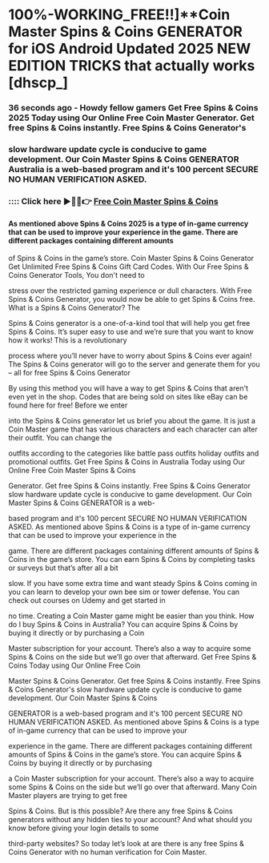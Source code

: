# 100%-WORKING_FREE!!]**Coin Master Spins & Coins GENERATOR for iOS Android Updated 2025 NEW EDITION TRICKS that actually works [dhscp_]

### 36 seconds ago - Howdy fellow gamers Get Free Spins & Coins 2025 Today using Our Online Free Coin Master Generator. Get free Spins & Coins instantly. Free Spins & Coins Generator's 

### slow hardware update cycle is conducive to game development. Our Coin Master Spins & Coins GENERATOR Australia is a web-based program and it's 100 percent SECURE NO HUMAN VERIFICATION ASKED.



### :::: Click here ►🔴✅👉 <a href="https://lookerstudio.google.com/reporting/a4c17ded-b72c-4d72-8d7a-05a89f5b6936">Free Coin Master Spins & Coins</a>



#### As mentioned above Spins & Coins 2025 is a type of in-game currency that can be used to improve your experience in the game. There are different packages containing different amounts 

of Spins & Coins in the game’s store. Coin Master Spins & Coins Generator Get Unlimited Free Spins & Coins Gift Card Codes. With Our Free Spins & Coins Generator Tools, You don't need to 

stress over the restricted gaming experience or dull characters. With Free Spins & Coins Generator, you would now be able to get Spins & Coins free. What is a Spins & Coins Generator? The 

Spins & Coins generator is a one-of-a-kind tool that will help you get free Spins & Coins. It’s super easy to use and we’re sure that you want to know how it works! This is a revolutionary 

process where you’ll never have to worry about Spins & Coins ever again! The Spins & Coins generator will go to the server and generate them for you – all for free Spins & Coins Generator 

By using this method you will have a way to get Spins & Coins that aren't even yet in the shop. Codes that are being sold on sites like eBay can be found here for free! Before we enter 

into the Spins & Coins generator let us brief you about the game. It is just a Coin Master game that has various characters and each character can alter their outfit. You can change the 

outfits according to the categories like battle pass outfits holiday outfits and promotional outfits. Get Free Spins & Coins in Australia Today using Our Online Free Coin Master Spins & Coins 

Generator. Get free Spins & Coins instantly. Free Spins & Coins Generator slow hardware update cycle is conducive to game development. Our Coin Master Spins & Coins GENERATOR is a web-

based program and it's 100 percent SECURE NO HUMAN VERIFICATION ASKED. As mentioned above Spins & Coins is a type of in-game currency that can be used to improve your experience in the 

game. There are different packages containing different amounts of Spins & Coins in the game’s store. You can earn Spins & Coins by completing tasks or surveys but that’s after all a bit 

slow. If you have some extra time and want steady Spins & Coins coming in you can learn to develop your own bee sim or tower defense. You can check out courses on Udemy and get started in 

no time. Creating a Coin Master game might be easier than you think. How do I buy Spins & Coins in Australia? You can acquire Spins & Coins by buying it directly or by purchasing a Coin 

Master subscription for your account. There’s also a way to acquire some Spins & Coins on the side but we’ll go over that afterward. Get Free Spins & Coins Today using Our Online Free Coin 

Master Spins & Coins Generator. Get free Spins & Coins instantly. Free Spins & Coins Generator's slow hardware update cycle is conducive to game development. Our Coin Master Spins & Coins 

GENERATOR is a web-based program and it's 100 percent SECURE NO HUMAN VERIFICATION ASKED. As mentioned above Spins & Coins is a type of in-game currency that can be used to improve your 

experience in the game. There are different packages containing different amounts of Spins & Coins in the game’s store. You can acquire Spins & Coins by buying it directly or by purchasing 

a Coin Master subscription for your account. There’s also a way to acquire some Spins & Coins on the side but we’ll go over that afterward. Many Coin Master players are trying to get free 

Spins & Coins. But is this possible? Are there any free Spins & Coins generators without any hidden ties to your account? And what should you know before giving your login details to some 

third-party websites? So today let’s look at are there is any free Spins & Coins Generator with no human verification for Coin Master.


